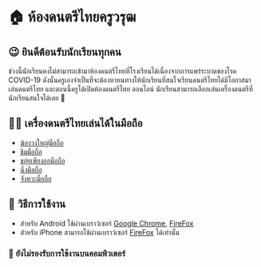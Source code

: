 # 🏠 ห้องดนตรีไทยครูวรุฒ

## 😉 ยินดีต้อนรับนักเรียนทุกคน 

ช่วงนี้นักเรียนคงไม่สามารถเข้ามาห้องดนตรีไทยที่โรงเรียนได้เนื่องจากการแพร่ระบาดของโรค COVID-19 ดังนั้นครูเองจำเป็นที่จะต้องหาหนทางให้นักเรียนที่สนใจเรียนดนตรีไทยได้มีโอกาสมาเล่นดนตรีไทย และตอนนี้ครูได้เปิดห้องดนตรีไทย ออนไลน์ นักเรียนสามารถเลือกเล่นเครื่องดนตรีที่นักเรียนสนใจได้เลย 👋

## 🏃‍♀️ เครื่องดนตรีไทยเล่นได้ในมือถือ

- [ฆ้องวงใหญ่มือถือ](./gong/index-mobile)
- [ขิมมือถือ](./khim)
- [ขลุ่ยเพียงออมือถือ]()
- [ฉิ่งมือถือ]()
- [จังหวะมือถือ](./thai-rythm)

## 📘 วิธีการใช้งาน
- สำหรับ Android ใช้ผ่านเบราว์เซอร์ [Google Chrome](https://play.google.com/store/apps/details?id=com.android.chrome), [FireFox](https://play.google.com/store/apps/details?id=org.mozilla.firefox)
- สำหรับ iPhone สามารถใช้ผ่านเบราว์เซอร์ [FireFox](https://apps.apple.com/th/app/firefox-private-safe-browser/id989804926?l=th) ได้เท่านั้น

### 🛑 **ยังไม่รองรับการใช้งานบนคอมพิวเตอร์**


